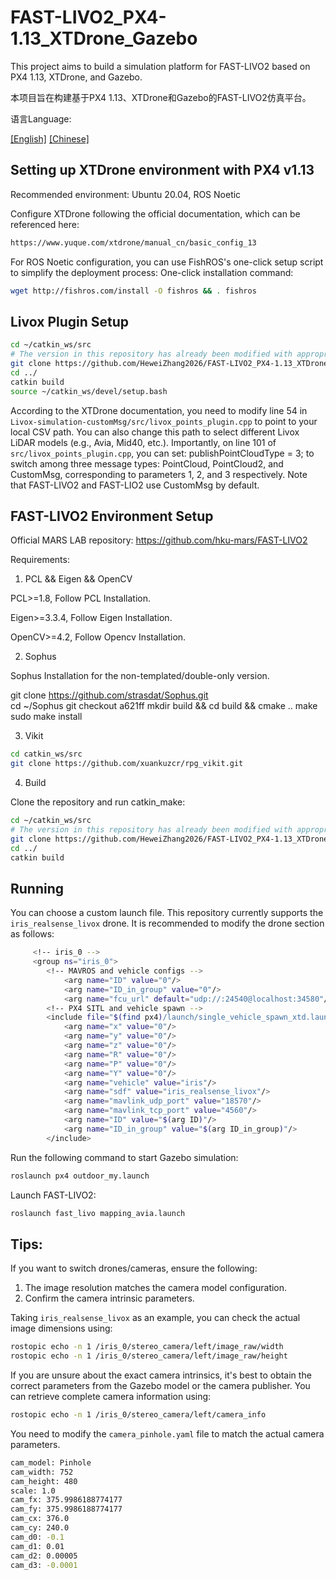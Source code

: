 # FAST-LIVO2_PX4-1.13_XTDrone_Gazebo

This project aims to build a simulation platform for FAST-LIVO2 based on PX4 1.13, XTDrone, and Gazebo.

本项目旨在构建基于PX4 1.13、XTDrone和Gazebo的FAST-LIVO2仿真平台。

语言Language:

[[English]](https://github.com/HeweiZhang2026/FAST-LIVO2_PX4-1.13_XTDrone_Gazebo/blob/main/README.md) [[Chinese]](https://github.com/HeweiZhang2026/FAST-LIVO2_PX4-1.13_XTDrone_Gazebo/blob/main/README.md)


## Setting up XTDrone environment with PX4 v1.13
Recommended environment:
Ubuntu 20.04, ROS Noetic

Configure XTDrone following the official documentation, which can be referenced here:

```bash
https://www.yuque.com/xtdrone/manual_cn/basic_config_13  
```

For ROS Noetic configuration, you can use FishROS's one-click setup script to simplify the deployment process:
One-click installation command:

```bash
wget http://fishros.com/install -O fishros && . fishros
```

## Livox Plugin Setup

```bash
cd ~/catkin_ws/src
# The version in this repository has already been modified with appropriate parameters and calibration; no extra steps needed.
git clone https://github.com/HeweiZhang2026/FAST-LIVO2_PX4-1.13_XTDrone_Gazebo  
cd ../
catkin build
source ~/catkin_ws/devel/setup.bash
```

According to the XTDrone documentation, you need to modify line 54 in `Livox-simulation-customMsg/src/livox_points_plugin.cpp` to point to your local CSV path. You can also change this path to select different Livox LiDAR models (e.g., Avia, Mid40, etc.).
Importantly, on line 101 of `src/livox_points_plugin.cpp`, you can set:
publishPointCloudType = 3;
to switch among three message types: PointCloud, PointCloud2, and CustomMsg, corresponding to parameters 1, 2, and 3 respectively.
Note that FAST-LIVO2 and FAST-LIO2 use CustomMsg by default.


## FAST-LIVO2 Environment Setup

Official MARS LAB repository:
https://github.com/hku-mars/FAST-LIVO2  

Requirements:

1. PCL && Eigen && OpenCV

PCL>=1.8, Follow PCL Installation.

Eigen>=3.3.4, Follow Eigen Installation.

OpenCV>=4.2, Follow Opencv Installation.

2. Sophus

Sophus Installation for the non-templated/double-only version.

git clone https://github.com/strasdat/Sophus.git  
cd ~/Sophus
git checkout a621ff
mkdir build && cd build && cmake ..
make
sudo make install

3. Vikit

```bash
cd catkin_ws/src
git clone https://github.com/xuankuzcr/rpg_vikit.git  
```

4. Build

Clone the repository and run catkin_make:

```bash
cd ~/catkin_ws/src
# The version in this repository has already been modified with appropriate parameters and calibration; no extra steps needed.
git clone https://github.com/HeweiZhang2026/FAST-LIVO2_PX4-1.13_XTDrone_Gazebo  
cd ../
catkin build
```


## Running
You can choose a custom launch file. This repository currently supports the `iris_realsense_livox` drone. It is recommended to modify the drone section as follows:

```bash
     <!-- iris_0 -->
     <group ns="iris_0">
        <!-- MAVROS and vehicle configs -->
            <arg name="ID" value="0"/>
            <arg name="ID_in_group" value="0"/>
            <arg name="fcu_url" default="udp://:24540@localhost:34580"/>
        <!-- PX4 SITL and vehicle spawn -->
        <include file="$(find px4)/launch/single_vehicle_spawn_xtd.launch">
            <arg name="x" value="0"/>
            <arg name="y" value="0"/>
            <arg name="z" value="0"/>
            <arg name="R" value="0"/>
            <arg name="P" value="0"/>
            <arg name="Y" value="0"/>
            <arg name="vehicle" value="iris"/>
            <arg name="sdf" value="iris_realsense_livox"/>
            <arg name="mavlink_udp_port" value="18570"/>
            <arg name="mavlink_tcp_port" value="4560"/>
            <arg name="ID" value="$(arg ID)"/>
            <arg name="ID_in_group" value="$(arg ID_in_group)"/>
        </include>
```

Run the following command to start Gazebo simulation:

```bash
roslaunch px4 outdoor_my.launch
```

Launch FAST-LIVO2:

```bash
roslaunch fast_livo mapping_avia.launch
```

## Tips:

If you want to switch drones/cameras, ensure the following:
1. The image resolution matches the camera model configuration.
2. Confirm the camera intrinsic parameters.

Taking `iris_realsense_livox` as an example, you can check the actual image dimensions using:

```bash
rostopic echo -n 1 /iris_0/stereo_camera/left/image_raw/width
rostopic echo -n 1 /iris_0/stereo_camera/left/image_raw/height
```

If you are unsure about the exact camera intrinsics, it's best to obtain the correct parameters from the Gazebo model or the camera publisher. You can retrieve complete camera information using:

```bash
rostopic echo -n 1 /iris_0/stereo_camera/left/camera_info
```

You need to modify the `camera_pinhole.yaml` file to match the actual camera parameters.

```bash
cam_model: Pinhole
cam_width: 752
cam_height: 480
scale: 1.0
cam_fx: 375.9986188774177
cam_fy: 375.9986188774177
cam_cx: 376.0
cam_cy: 240.0
cam_d0: -0.1
cam_d1: 0.01
cam_d2: 0.00005
cam_d3: -0.0001
```
